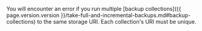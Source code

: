 You will encounter an error if you run multiple [backup collections]({{ page.version.version }}/take-full-and-incremental-backups.md#backup-collections) to the same storage URI. Each collection's URI must be unique.